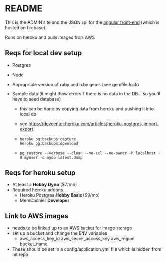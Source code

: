 # README

This is the ADMIN site and the JSON api for the [angular front-end](https://github.com/coopermayne/morph-s3) (which is hosted on firebase)

Runs on heroku and pulls images from AWS



## Reqs for local dev setup

- Postgres

- Node

- Appropriate version of ruby and ruby gems (see gemfile.lock)

- Sample data (it might thow errors if there is no data in the DB... so you'll have to seed database)

  - this can be done by copying data from heroku and pushing it into local db

  - see https://devcenter.heroku.com/articles/heroku-postgres-import-export

  - ```term
    heroku pg:backups:capture
    heroku pg:backups:download
    ```

  - ```term
    pg_restore --verbose --clean --no-acl --no-owner -h localhost -U myuser -d mydb latest.dump
    ```



## Reqs for heroku setup

- At least a **Hobby Dyno** ($7/mo)
- Required heroku addons
  - Heroku Postgres **Hobby Basic** ($9/mo)
  - MemCachier **Developer**



## Link to AWS images

- needs to be linked up to an AWS bucket for image storage
- set up a bucket and change the ENV variables
  - aws_access_key_id
    aws_secret_access_key
    aws_region
    bucket_name
- These should be set in a config/application.yml file which is hidden from hit repo